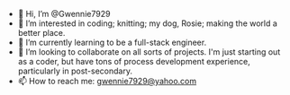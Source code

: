 - 👋 Hi, I’m @Gwennie7929
- 👀 I’m interested in coding; knitting; my dog, Rosie; making the world a better place.
- 🌱 I’m currently learning to be a full-stack engineer.
- 💞️ I’m looking to collaborate on all sorts of projects. I'm just starting out as a coder, but have tons of process development experience, particularly in post-secondary.
- 📫 How to reach me: gwennie7929@yahoo.com 

<!---
Gwennie7929/Gwennie7929 is a ✨ special ✨ repository because its `README.md` (this file) appears on your GitHub profile.
You can click the Preview link to take a look at your changes.
--->
